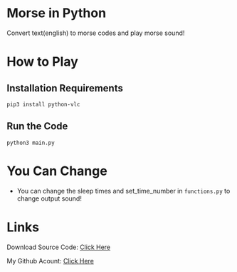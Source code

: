 # Morse in Python

Convert text(english) to morse codes and play morse sound!

#

# How to Play

## Installation Requirements

```
pip3 install python-vlc
```

## Run the Code

```
python3 main.py
```

#

# You Can Change

- You can change the sleep times and set_time_number in `functions.py` to change output sound!

#

# Links

Download Source Code: [Click Here](https://github.com/dori-dev/morse-in-python/archive/refs/heads/main.zip)

My Github Acount: [Click Here](https://github.com/dori-dev/)
